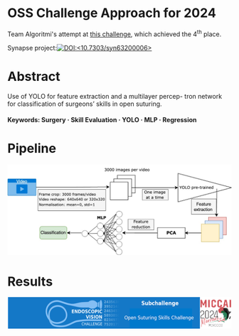 # OSS Challenge Approach for 2024
Team Algoritmi's attempt at [this challenge](https://www.synapse.org/Synapse:syn54123724), which achieved the 4<sup>th</sup> place.


Synapse project:[![DOI:<10.7303/syn63200006>](https://img.shields.io/badge/DOI-10.7303/syn63200006-blue)](https://doi.org/10.7303/syn63200006)


# Abstract
Use of YOLO for feature extraction and a multilayer percep-
tron network for classification of surgeons’ skills in open suturing.
#### Keywords: Surgery · Skill Evaluation · YOLO · MLP · Regression


# Pipeline
![Our proposed pipeline](./img/pipeline.jpg "Pipeline")


# Results


![OSS and MICCAI Logo](./img/endovis_miccai24.png)